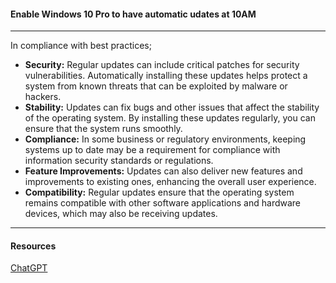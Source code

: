 #### Enable Windows 10 Pro to have automatic udates at 10AM
---
In compliance with best practices;
- **Security:** Regular updates can include critical patches for security vulnerabilities. Automatically installing these updates helps protect a system from known threats that can be exploited by malware or hackers.
- **Stability:** Updates can fix bugs and other issues that affect the stability of the operating system. By installing these updates regularly, you can ensure that the system runs smoothly.
- **Compliance:** In some business or regulatory environments, keeping systems up to date may be a requirement for compliance with information security standards or regulations.
- **Feature Improvements:** Updates can also deliver new features and improvements to existing ones, enhancing the overall user experience.
- **Compatibility:** Regular updates ensure that the operating system remains compatible with other software applications and hardware devices, which may also be receiving updates.
---
#### Resources
[ChatGPT](https://chat.openai.com/c/bfc25645-fcb1-427e-ba4b-6ca0a3b347de)